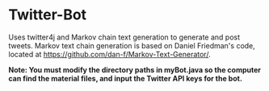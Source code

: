 # Twitter-Bot
Uses twitter4j and Markov chain text generation to generate and post tweets. 
Markov text chain generation is based on Daniel Friedman's code, located at https://github.com/dan-f/Markov-Text-Generator/. 


**Note: You must modify the directory paths in myBot.java so the computer can find the material files, and input the Twitter API keys for the bot.**
